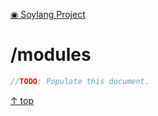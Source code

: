 [◉ Soylang Project](../README.md)

<!-- -------------------------- TITLE -------------------------- -->
# /modules

```cpp
//TODO: Populate this document.
```

[↑ top](#)
